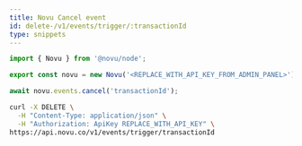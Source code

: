 ```yaml
---
title: Novu Cancel event
id: delete-/v1/events/trigger/:transactionId
type: snippets
---
```


```javascript label=Node.js
import { Novu } from '@novu/node';

export const novu = new Novu('<REPLACE_WITH_API_KEY_FROM_ADMIN_PANEL>');

await novu.events.cancel('transactionId');
```

```bash label=cURL
curl -X DELETE \
  -H "Content-Type: application/json" \
  -H "Authorization: ApiKey REPLACE_WITH_API_KEY" \
https://api.novu.co/v1/events/trigger/transactionId
```
